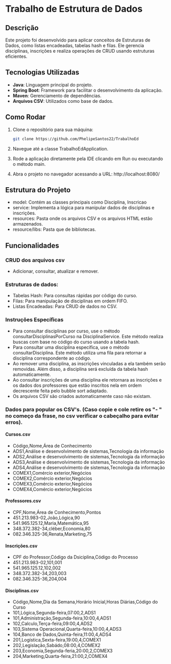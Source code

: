 # Trabalho de Estrutura de Dados

## Descrição
Este projeto foi desenvolvido para aplicar conceitos de Estruturas de Dados, como listas encadeadas, tabelas hash e filas. Ele gerencia disciplinas, inscrições e realiza operações de CRUD usando estruturas eficientes.

## Tecnologias Utilizadas
- **Java**: Linguagem principal do projeto.
- **Spring Boot**: Framework para facilitar o desenvolvimento da aplicação.
- **Maven**: Gerenciamento de dependências.
- **Arquivos CSV**: Utilizados como base de dados.

## Como Rodar

1. Clone o repositório para sua máquina:
   ```bash
   git clone https://github.com/PhelipeSantos22/TrabalhoEd
   
2. Navegue até a classe TrabalhoEdApplication.

3. Rode a aplicação diretamente pela IDE clicando em Run ou executando o método main.

4. Abra o projeto no navegador acessando a URL: http://localhost:8080/

## Estrutura do Projeto
- model: Contém as classes principais como Disciplina, Inscricao
- service: Implementa a lógica para manipular dados de disciplinas e inscrições.
- resources: Pasta onde os arquivos CSV e os arquivos HTML estão armazenados.
- resource/libs: Pasta que de bibliotecas.

## Funcionalidades
### CRUD dos arquivos csv
- Adicionar, consultar, atualizar e remover.

### Estruturas de dados:
- Tabelas Hash: Para consultas rápidas por código do curso.
- Filas: Para manipulação de disciplinas em ordem FIFO.
- Listas Encadeadas: Para CRUD de dados no CSV.

### Instruções Específicas
- Para consultar disciplinas por curso, use o método consultarDisciplinasPorCurso na DisciplinaService. Este método realiza buscas com base no código do curso usando a tabela hash.
- Para consultar uma disciplina específica, use o método consultarDisciplina. Este método utiliza uma fila para retornar a disciplina correspondente ao código.
- Ao remover uma disciplina, as inscrições vinculadas a ela também serão removidas. Além disso, a disciplina será excluída da tabela hash automaticamente.
- Ao consultar inscrições de uma disciplina ele retornara as inscrições e os dados dos professores que estão inscritos nela em ordem decrescente feita pelo bubble sort adaptado.
- Os arquivos CSV são criados automaticamente caso não existam.

### Dados para popular os CSV's. (Caso copie e cole retire os "- " no começo da frase, no csv verificar o cabeçalho para evitar erros).
#### Cursos.csv 
- Código,Nome,Área de Conhecimento 
- ADS1,Análise e desenvolvimento de sistemas,Tecnologia da informação
- ADS2,Análise e desenvolvimento de sistemas,Tecnologia da informação
- ADS3,Análise e desenvolvimento de sistemas,Tecnologia da informação
- ADS4,Análise e desenvolvimento de sistemas,Tecnologia da informação
- COMEX1,Comércio exterior,Negócios
- COMEX2,Comércio exterior,Negócios
- COMEX3,Comércio exterior,Negócios
- COMEX4,Comércio exterior,Negócios

#### Professores.csv
- CPF,Nome,Área de Conhecimento,Pontos
- 451.213.983-02,João,Lógica,90
- 541.965.125.12,Maria,Matemática,95
- 348.372.382-34,cléber,Economia,80
- 082.346.325-36,Renata,Marketing,75

#### Inscrições.csv
- CPF do Professor,Código da Dsiciplina,Código do Processo
- 451.213.983-02,101,001
- 541.965.125.12,102,002
- 348.372.382-34,203,003
- 082.346.325-36,204,004

#### Disciplinas.csv
- Código,Nome,Dia da Semana,Horário Inicial,Horas Diárias,Código do Curso
- 101,Lógica,Segunda-feira,07:00,2,ADS1
- 101,Administração,Segunda-feira,10:00,4,ADS1
- 102,Calculo,Terça-feira,09:00,4,ADS2
- 103,Sistema Operacional,Quarta-feira,10:00,4,ADS3
- 104,Banco de Dados,Quinta-feira,11:00,4,ADS4
- 201,Logística,Sexta-feira,19:00,4,COMEX1
- 202,Legislação,Sabádo,08:00,4,COMEX2
- 203,Economia,Segunda-feria,20:00,2,COMEX3
- 204,Marketing,Quarta-feira,21:00,2,COMEX4
